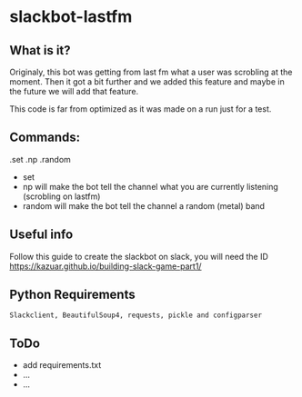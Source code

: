 # slackbot-lastfm

## What is it?
Originaly, this bot was getting from last fm what a user was scrobling at the moment.
Then it got a bit further and we added this feature and maybe in the future we will add that feature.

This code is far from optimized as it was made on a run just for a test.

## Commands: 
.set <lastfm username>
.np
.random 

* set <lastfm username>
* np
  will make the bot tell the channel what you are currently listening (scrobling on lastfm)
* random
  will make the bot tell the channel a random (metal) band


## Useful info
Follow this guide to create the slackbot on slack, you will need the ID https://kazuar.github.io/building-slack-game-part1/

## Python Requirements 
```
Slackclient, BeautifulSoup4, requests, pickle and configparser
```

## ToDo
* add requirements.txt
* ...
* ...

